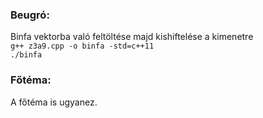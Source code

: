 ### Beugró:
<p>Binfa vektorba való feltöltése majd kishiftelése a kimenetre<br>
<code>g++ z3a9.cpp -o binfa -std=c++11</code><br>
<code>./binfa</code></p>

### Főtéma:
<p>
  A főtéma is ugyanez.
</p>

